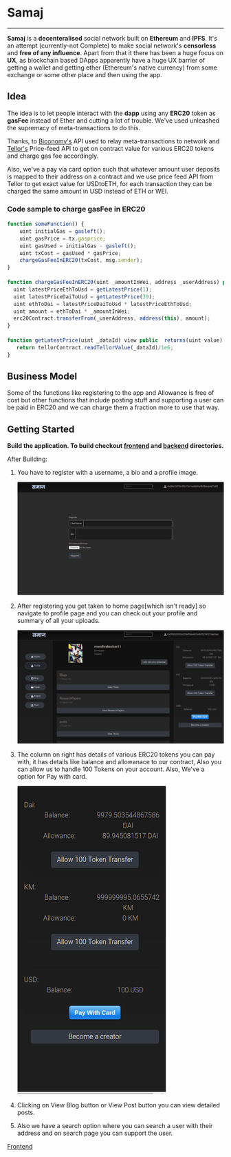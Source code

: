 # Samaj

---

**Samaj** is a **decenteralised** social network built on **Ethereum** and **IPFS**. It's an attempt (currently-not Complete) to make social network's **censorless** and **free of any influence**. Apart from that it there has been a huge focus on **UX**, as blockchain based DApps apparently have a huge UX barrier of getting a wallet and getting ether (Ethereum's native currency) from some exchange or some other place and then using the app.

## Idea

The idea is to let people interact with the **dapp** using any **ERC20** token as **gasFee** instead of Ether and cutting a lot of trouble. We've used unleashed the supremacy of meta-transactions to do this.

Thanks, to [Biconomy's](https://github.com/bcnmy) API used to relay meta-transactions to network and [Tellor's](https://github.com/tellor-io) Price-feed API to get on contract value for various ERC20 tokens and charge gas fee accordingly.

Also, we've a pay via card option such that whatever amount user deposits is mapped to their address on a contract and we use price feed API from Tellor to get exact value for USDtoETH, for each transaction they can be charged the same amount in USD instead of ETH or WEI.

### Code sample to charge gasFee in ERC20

```jsx
function someFunction() {
	uint initialGas = gasleft();
	uint gasPrice = tx.gasprice;
	uint gasUsed = initialGas - gasleft();
	uint txCost = gasUsed * gasPrice;
	chargeGasFeeInERC20(txCost, msg.sender);
}

function chargeGasFeeInERC20(uint _amountInWei, address _userAddress) public returns(uint){
  uint latestPriceEthToUsd = getLatestPrice(1);
  uint latestPriceDaiToUsd = getLatestPrice(39);
  uint ethToDai = latestPriceDaiToUsd * latestPriceEthToUsd;
  uint amount = ethToDai * _amountInWei;
  erc20Contract.transferFrom(_userAddress, address(this), amount);
}

function getLatestPrice(uint _dataId) view public  returns(uint value) {   
   return tellorContract.readTellorValue(_dataId)/1e6;     
}
```

## Business Model

Some of the functions like registering to the app and Allowance is free of cost but other functions that include posting stuff and supporting a user can be paid in ERC20 and we can charge them a fraction more to use that way.

## Getting Started

**Build the application. To build checkout [frontend](https://github.com/mundhrakeshav/samaj/tree/master/frontend/samaj) and [backend](https://github.com/mundhrakeshav/samaj/tree/master/frontend/samaj) directories.**

After Building:

1. You have to register with a username, a bio and a profile image.

    ![Samaj%206100ad238dcd4420aca9e833bd8758f0/Screenshot_from_2020-10-13_22-21-51.png](Samaj%206100ad238dcd4420aca9e833bd8758f0/Screenshot_from_2020-10-13_22-21-51.png)

2. After registering you get taken to home page[which isn't ready] so navigate to profile page and you can check out your profile and summary of all your uploads. 

    ![Samaj%206100ad238dcd4420aca9e833bd8758f0/Screenshot_from_2020-10-13_22-29-44.png](Samaj%206100ad238dcd4420aca9e833bd8758f0/Screenshot_from_2020-10-13_22-29-44.png)

3. The column on right has details of various ERC20 tokens you can pay with, it has details like balance and allowanace to our contract, Also you can allow us to handle 100 Tokens on your account. Also, We've a option for Pay with card.   

    ![Samaj%206100ad238dcd4420aca9e833bd8758f0/Screenshot_from_2020-10-13_22-34-31.png](Samaj%206100ad238dcd4420aca9e833bd8758f0/Screenshot_from_2020-10-13_22-34-31.png)

4. Clicking on View Blog button or View Post button you can view detailed posts.
5. Also we have a search option where you can search a user with their address and on search page you can support the user.

[Frontend](https://www.notion.so/Frontend-e8a19d07e1c042a9a425e5bc0f312785)
